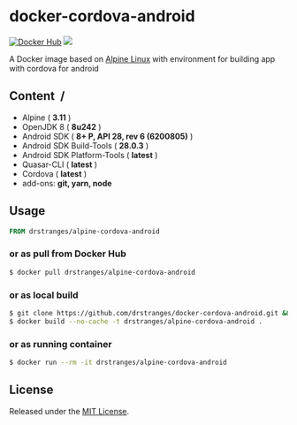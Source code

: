 # docker-cordova-android
[![Docker Hub](https://img.shields.io/badge/Docker%20Hub-info-blue.svg)](https://hub.docker.com/r/drstranges/alpine-cordova-android)
[![](https://images.microbadger.com/badges/image/drstranges/alpine-cordova-android.svg)](https://microbadger.com/images/drstranges/alpine-cordova-android)

A Docker image based on [Alpine Linux](https://hub.docker.com/_/alpine) with environment for building app with cordova for android

## Content &nbsp;/

- Alpine ( **3.11** )
- OpenJDK 8 ( **8u242** )
- Android SDK ( **8+ P, API 28, rev 6 (6200805)** )
- Android SDK Build-Tools ( **28.0.3** )
- Android SDK Platform-Tools ( **latest** )
- Quasar-CLI ( **latest** )
- Cordova ( **latest** )
- add-ons: **git, yarn, node**

## Usage

```Dockerfile
FROM drstranges/alpine-cordova-android
```

### or as pull from Docker Hub

```sh
$ docker pull drstranges/alpine-cordova-android
```

### or as local build

```sh
$ git clone https://github.com/drstranges/docker-cordova-android.git && cd docker-cordova-android 
$ docker build --no-cache -t drstranges/alpine-cordova-android .
```

### or as running container

```sh
$ docker run --rm -it drstranges/alpine-cordova-android
```

## License

Released under the [MIT License](#LICENSE).
